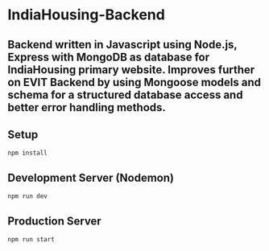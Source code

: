 # IndiaHousing-Backend
Backend written in Javascript using Node.js, Express with MongoDB as database for IndiaHousing primary website. Improves further on EVIT Backend by using Mongoose models and schema for a structured database access and better error handling methods.
---

## Setup
```
npm install
```

## Development Server (Nodemon)
```
npm run dev
```

## Production Server
```
npm run start
```
